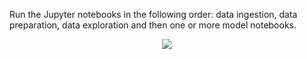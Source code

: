 Run the Jupyter notebooks in the following order: data ingestion, data preparation, data exploration and then one or more model notebooks.  

<p align="center">
  <img src="https://github.com/user-attachments/assets/e87dbf41-052e-43ff-8861-ade4679ae5c8"/>
</p>

